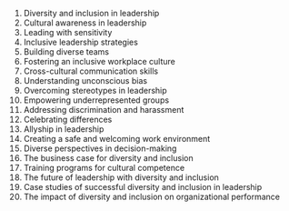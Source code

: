 1. Diversity and inclusion in leadership
2. Cultural awareness in leadership
3. Leading with sensitivity
4. Inclusive leadership strategies
5. Building diverse teams
6. Fostering an inclusive workplace culture
7. Cross-cultural communication skills
8. Understanding unconscious bias
9. Overcoming stereotypes in leadership
10. Empowering underrepresented groups
11. Addressing discrimination and harassment
12. Celebrating differences
13. Allyship in leadership
14. Creating a safe and welcoming work environment
15. Diverse perspectives in decision-making
16. The business case for diversity and inclusion
17. Training programs for cultural competence
18. The future of leadership with diversity and inclusion
19. Case studies of successful diversity and inclusion in leadership
20. The impact of diversity and inclusion on organizational performance
